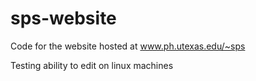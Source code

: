 sps-website
===========

Code for the website hosted at www.ph.utexas.edu/~sps

Testing ability to edit on linux machines
